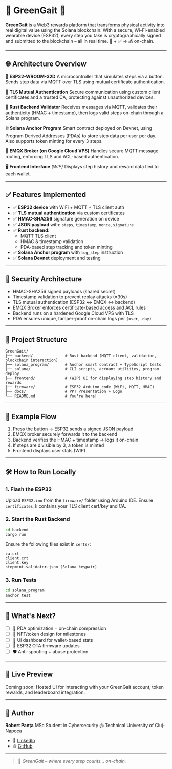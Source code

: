 # 🍃 GreenGait 🍃

**GreenGait** is a Web3 rewards platform that transforms physical activity into real digital value using the Solana blockchain. With a secure, Wi-Fi-enabled wearable device (ESP32), every step you take is cryptographically signed and submitted to the blockchain – all in real time.
🏃 + ✅ → 💰 on-chain.

---

## 🌐 Architecture Overview

🔹 **ESP32-WROOM-32D**
A microcontroller that simulates steps via a button. Sends step data via MQTT over TLS using mutual certificate authentication.

🔐 **TLS Mutual Authentication**
Secure communication using custom client certificates and a trusted CA, protecting against unauthorized devices.

🧠 **Rust Backend Validator**
Receives messages via MQTT, validates their authenticity (HMAC + timestamp), then logs valid steps on-chain through a Solana program.

⛓️ **Solana Anchor Program**
Smart contract deployed on Devnet, using Program Derived Addresses (PDAs) to store step data per user per day. Also supports token minting for every 3 steps.

📡 **EMQX Broker (on Google Cloud VPS)**
Handles secure MQTT message routing, enforcing TLS and ACL-based authentication.

🖥️ **Frontend Interface** *(WIP)*
Displays step history and reward data tied to each wallet.

---

## ✅ Features Implemented

- ✅ **ESP32 device** with WiFi + MQTT + TLS client auth
- ✅ **TLS mutual authentication** via custom certificates
- ✅ **HMAC-SHA256** signature generation on device
- ✅ **JSON payload** with: `steps`, `timestamp`, `nonce`, `signature`
- ✅ **Rust backend**:
  - MQTT TLS client
  - HMAC & timestamp validation
  - PDA-based step tracking and token minting
- ✅ **Solana Anchor program** with `log_step` instruction
- ✅ **Solana Devnet** deployment and testing

---

## 🔐 Security Architecture

- HMAC-SHA256 signed payloads (shared secret)
- Timestamp validation to prevent replay attacks (±30s)
- TLS mutual authentication (ESP32 ↔ EMQX ↔ backend)
- EMQX Broker enforces certificate-based access and ACL rules
- Backend runs on a hardened Google Cloud VPS with TLS
- PDA ensures unique, tamper-proof on-chain logs per `(user, day)`

---

## 📁 Project Structure

```
GreenGait/
├── backend/              # Rust backend (MQTT client, validation, blockchain interaction)
├── solana_program/       # Anchor smart contract + TypeScript tests
├── solana/               # CLI scripts, account utilities, program deploy
├── frontend/             # (WIP) UI for displaying step history and rewards
├── firmware/             # ESP32 Arduino code (WiFi, MQTT, HMAC)
├── docs/                 # PPT Presentation + Logo
└── README.md             # You're here!
```

---

## 🔁 Example Flow

1. Press the button → ESP32 sends a signed JSON payload
2. EMQX broker securely forwards it to the backend
3. Backend verifies the HMAC + timestamp → logs it on-chain
4. If steps are divisible by 3, a token is minted
5. Frontend displays user stats (WIP)

---

## 🛠 How to Run Locally

### 1. Flash the ESP32

Upload `ESP32.ino` from the `firmware/` folder using Arduino IDE.
Ensure `certificates.h` contains your TLS client cert/key and CA.

### 2. Start the Rust Backend

```bash
cd backend
cargo run
```

Ensure the following files exist in `certs/`:

```
ca.crt
client.crt
client.key
stepmint-validator.json (Solana keypair)
```

### 3. Run Tests

```bash
cd solana_program
anchor test
```

---

## 🌟 What's Next?

* [ ] 🧠 PDA optimization + on-chain compression
* [ ] 💎 NFT/token design for milestones
* [ ] 🎨 UI dashboard for wallet-based stats
* [ ] 🔄 ESP32 OTA firmware updates
* [ ] 🛡️ Anti-spoofing + abuse protection

---

## 🚀 Live Preview 

Coming soon: Hosted UI for interacting with your GreenGait account, token rewards, and leaderboard integration.

---

## 👤 Author

**Robert Panța**
MSc Student in Cybersecurity @ Technical University of Cluj-Napoca

* 📧 [LinkedIn](https://www.linkedin.com/in/robert-panta/)
* 🌐 [GitHub](https://github.com/RobCyberLab)

---

> 🍃 *GreenGait – where every step counts... on-chain.*
